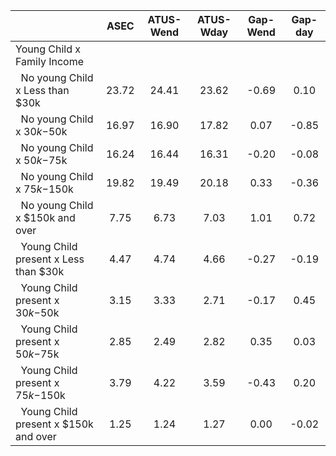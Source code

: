 
|                      |         ASEC |    ATUS-Wend |    ATUS-Wday |     Gap-Wend |      Gap-day |
| -------------------- | :----------: | :----------: | :----------: | :----------: | :----------: |
| Young Child x Family Income |              |              |              |              |              |
| &nbsp;&nbsp;No young Child x Less than $30k |        23.72 |        24.41 |        23.62 |        -0.69 |         0.10 |
| &nbsp;&nbsp;No young Child x $30k-$50k |        16.97 |        16.90 |        17.82 |         0.07 |        -0.85 |
| &nbsp;&nbsp;No young Child x $50k-$75k |        16.24 |        16.44 |        16.31 |        -0.20 |        -0.08 |
| &nbsp;&nbsp;No young Child x $75k-$150k |        19.82 |        19.49 |        20.18 |         0.33 |        -0.36 |
| &nbsp;&nbsp;No young Child x $150k and over |         7.75 |         6.73 |         7.03 |         1.01 |         0.72 |
| &nbsp;&nbsp;Young Child present x Less than $30k |         4.47 |         4.74 |         4.66 |        -0.27 |        -0.19 |
| &nbsp;&nbsp;Young Child present x $30k-$50k |         3.15 |         3.33 |         2.71 |        -0.17 |         0.45 |
| &nbsp;&nbsp;Young Child present x $50k-$75k |         2.85 |         2.49 |         2.82 |         0.35 |         0.03 |
| &nbsp;&nbsp;Young Child present x $75k-$150k |         3.79 |         4.22 |         3.59 |        -0.43 |         0.20 |
| &nbsp;&nbsp;Young Child present x $150k and over |         1.25 |         1.24 |         1.27 |         0.00 |        -0.02 |

